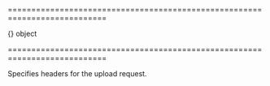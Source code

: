 <!--**
/*-------------------------------------------
    Auto-generated file. Do not modify.
-------------------------------------------

**-->
===========================================================================
<!--default-->{}<!--/default-->
<!--type-->object<!--/type-->
===========================================================================

<!--shortDescription-->
Specifies headers for the upload request.
<!--/shortDescription-->

<!--fullDescription-->

<!--/fullDescription-->